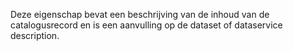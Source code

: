 Deze eigenschap bevat een beschrijving van de inhoud van de catalogusrecord en is een aanvulling op de dataset of dataservice description.
